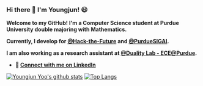 ### Hi there 👋 I'm Youngjun! :smiley:

<!--
**youngjun-yoo16/youngjun-yoo16** is a ✨ _special_ ✨ repository because its `README.md` (this file) appears on your GitHub profile.

Here are some ideas to get you started:

- 🔭 I’m currently working on ...
- 🌱 I’m currently learning ...
- 👯 I’m looking to collaborate on ...
- 🤔 I’m looking for help with ...
- 💬 Ask me about ...
- 📫 How to reach me: ...
- 😄 Pronouns: ...
- ⚡ Fun fact: ...
-->
**Welcome to my GitHub! I'm a Computer Science student at Purdue University double majoring with Mathematics.**

**Currently, I develop for [**@Hack-the-Future**](https://github.com/Hack-the-Future) and [**@PurdueSIGAI**](https://github.com/PurdueSIGAI).**

**I am also working as a research assistant at [**@Duality Lab - ECE@Purdue**](https://github.com/PurdueDualityLab).**

* **:hatching_chick: [Connect with me on LinkedIn](https://www.linkedin.com/in/youngjun-yoo/)**

[![Youngjun Yoo's github stats](https://github-readme-stats.vercel.app/api?username=youngjun-yoo16&count_private=true&show_icons=true&theme=nightowl)](https://github.com/youngjun-yoo16/github-readme-stats) [![Top Langs](https://github-readme-stats.vercel.app/api/top-langs/?username=youngjun-yoo16&layout=compact&hide=MakeFile&theme=nightowl)](https://github.com/youngjun-yoo16/github-readme-stats)
